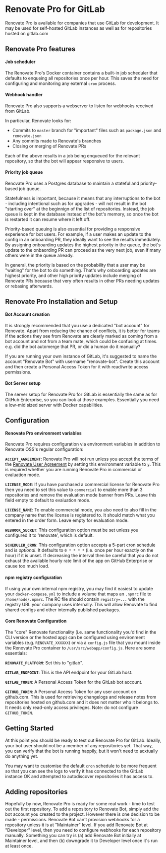 # Renovate Pro for GitLab

Renovate Pro is available for companies that use GitLab for development. It may be used for self-hosted GitLab instances as well as for repositories hosted on gitlab.com

## Renovate Pro features

#### Job scheduler

The Renovate Pro's Docker container contains a built-in job scheduler that defaults to enqueing all repositories once per hour. This saves the need for configuring and monitoring any external `cron` process.

#### Webhook handler

Renovate Pro also supports a webserver to listen for webhooks received from GitLab.

In particular, Renovate looks for:

  - Commits to `master` branch for "important" files such as `package.json` and `renovate.json`
  - Any commits made to Renovate's branches
  - Closing or merging of Renovate PRs
  
Each of the above results in a job being enqueued for the relevant repository, so that the bot will appear responsive to users.

#### Priority job queue

Renovate Pro uses a Postgres database to maintain a stateful and priority-based job queue.

Statefulness is important, because it means that any interruptions to the bot - including intentional such as for upgrades - will not result in the bot "starting over" at the beginnign of the list of repositories.
Instead, the job queue is kept in the database instead of the bot's memory, so once the bot is restarted it can resume where it left off.

Priority-based queuing is also essential for providing a responsive experience for bot users. For example, if a user makes an update to the config in an onboarding PR, they ideally want to see the results immediately. By assigning onboarding updates the highest priority in the queue, the bot's update to the onbaording PR can proceed as the very next job, even if many others were in the queue already.

In general, the priority is based on the probability that a user may be "waiting" for the bot to do something. That's why onboarding updates are highest priority, and other high priority updates include merging of Renovate PRs because that very often results in other PRs needing updates or rebasing afterwards.

## Renovate Pro Installation and Setup

#### Bot Account creation

It is strongly recommended that you use a dedicated "bot account" for Renovate. Apart from reducing the chance of conflicts, it is better for teams if the actions they see from Renovate are clearly marked as coming from a bot account and not from a team mate, which could be confusing at times. e.g. did the bot automerge that PR, or did a human do it manually?

If you are running your own instance of GitLab, it's suggested to name the account "Renovate Bot" with username "renovate-bot". Create this account and then create a Personal Access Token for it with read/write access permissions.

#### Bot Server setup

The server setup for Renovate Pro for GitLab is essentially the same as for GitHub Enterprise, so you can look at those examples. Essentially you need a low-mid sized server with Docker capabilities.

## Configuration

#### Renovate Pro environment variables

Renovate Pro requires configuration via environment variables in addition to Renovate OSS's regular configuration:

**`ACCEPT_AGREEMENT`**: Renovate Pro will not run unless you accept the terms of the [Renovate User Agreement](https://renovatebot.com/user-agreement) by setting this environment variable to `y`. This is required whether you are running Renovate Pro in commercial or evaluation mode.

**`LICENSE_MODE`**: If you have purchased a commercial license for Renovate Pro then you need to set this value to `commercial` to enable more than 3 repositories and remove the evaluation mode banner from PRs. Leave this field empty to default to evaluation mode.

**`LICENSE_NAME`**: To enable commercial mode, you also need to also fill in the company name that the license is registered to. It should match what you entered in the order form. Leave empty for evaluation mode.

**`WEBHOOK_SECRET`**: This configuration option must be set unless you configured it to 'renovate', which is default.

**`SCHEDULER_CRON`**: This configuration option accepts a 5-part cron schedule and is _optional_. It defaults to `0 * * * *` (i.e. once per hour exactly on the hour) if it is unset. If decreasing the interval then be careful that you do not exhaust the available hourly rate limit of the app on GitHub Enterprise or cause too much load.

#### npm registry configuration

If using your own internal npm registry, you may find it easiest to update your `docker-compose.yml` to include a volume that maps an `.npmrc` file to `/home/node/.npmrc`. The RC file should contain `registry=...` with the registry URL your company uses internally. This will allow Renovate to find shared configs and other internally published packages.

#### Core Renovate Configuration

The "core" Renovate functionality (i.e. same functionality you'd find in the CLI version or the hosted app) can be configured using environment variables (e.g. `RENOVATE_XXXXXX`) or via a `config.js` file that you mount inside the Renovate Pro container to `/usr/src/webapp/config.js`. Here are some essentials:

**`RENOVATE_PLATFORM`**: Set this to "gitlab".

**`GITLAB_ENDPOINT`**: This is the API endpoint for your GitLab host.

**`GITLAB_TOKEN`**: A Personal Access Token for the GitLab bot account.

**`GITHUB_TOKEN`**: A Personal Access Token for any user account on github.com. This is used for retrieving changelogs and release notes from repositories hosted on github.com and it does not matter who it belongs to. It needs only read-only access privileges. Note: do not configure `GITHUB_TOKEN`.

## Getting Started

At this point you should be ready to test out Renovate Pro for GitLab. Ideally, your bot user should not be a member of any repositories yet. That way, you can verify that the bot is running happily, but it won't need to acxtually do anything yet.

You may want to customise the default `cron` schedule to be more frequent so that you can see the logs to verify it has connected to the GitLab instance OK and attempted to autodiscover repositories it has access to.

## Adding repositories

Hopefully by now, Renovate Pro is ready for some real work - time to test out the first repository. To add a repository to Renovate Bot, simply add the bot account you created to the project. However there is one decision to be made - permissions. Renovate Bot can't provision webhooks for a repository unless it is at "Maintainer" level. If you add Renovate Bot at "Developer" level, then you need to configure webhooks for each repository manually. Something you can try is (a) add Renovate Bot initially at Maintainer level, and then (b) downgrade it to Developer level once it's run at least once.
